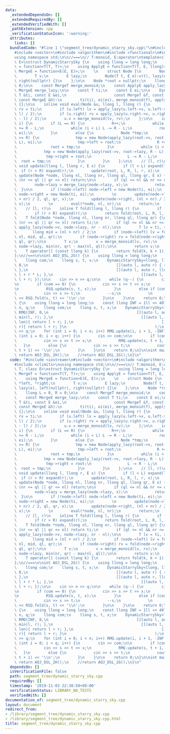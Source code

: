 ```yaml
---
data:
  _extendedDependsOn: []
  _extendedRequiredBy: []
  _extendedVerifiedWith: []
  _pathExtension: cpp
  _verificationStatusIcon: ':warning:'
  attributes:
    links: []
  bundledCode: "#line 1 \"segment_tree/dynamic_starry_sky.cpp\"\n#include <iostream>\n\
    #include <vector>\n#include <algorithm>\n#include <functional>\n#include <climits>\n\
    using namespace std;\n\n//===\n// T:monoid, E:operator\ntemplate<class T, class\
    \ E>\nstruct DynamicStarrySky {\n    using llong = long long;\n    using MergeT\
    \ = function<T(T, T)>;\n    using ApplyE = function<T(T, E, llong)>;\n    using\
    \ MergeE = function<E(E, E)>;\n    \n    struct Node {\n        Node *left, *right;\n\
    \        T v;\n        E lazy;\n        Node(T t, E e):v(t), lazy(e), left(nullptr),\
    \ right(nullptr) {}\n    };\n\n    Node *root = nullptr;\n    llong L = 0, R =\
    \ 0;\n\n    const MergeT merge_monoid;\n    const ApplyE apply_lazy;\n    const\
    \ MergeE merge_lazy;\n\n    const T ti;\n    const E ei;\n\n    DynamicStarrySky(const\
    \ T &ti, const E &ei,\n                     const MergeT &f, const ApplyE &g,\
    \ const MergeE &h):\n        ti(ti), ei(ei), merge_monoid(f), apply_lazy(g), merge_lazy(h)\
    \ {};\n\n    inline void eval(Node &u, llong l, llong r) {\n        T lv = ti,\
    \ rv = ti;\n        if (u.left) lv = apply_lazy(u.left->v, u.left->lazy, (r -\
    \ l) / 2);\n        if (u.right) rv = apply_lazy(u.right->v, u.right->lazy, (r\
    \ - l) / 2);\n        u.v = merge_monoid(lv, rv);\n    };\n\n    inline void expand(llong\
    \ i) {\n        if (L == R) {\n            R++;\n            while (i >= R) R\
    \ += R - L;\n            while (i < L) L -= R - L;\n            root = new Node(ti,\
    \ ei);\n        }\n        else {\n            Node *tmp;\n            while (i\
    \ >= R) {\n                tmp = new Node(apply_lazy(root->v, root->lazy, R -\
    \ L), ei);\n                tmp->left = root;\n                R += R - L;\n \
    \               root = tmp;\n            }\n            while (i < L) {\n    \
    \            tmp = new Node(apply_lazy(root->v, root->lazy, R - L), ei);\n   \
    \             tmp->right = root;\n                L -= R - L;\n              \
    \  root = tmp;\n            }\n        }\n    };\n\n    // [l, r)\n    inline\
    \ void update(llong l, llong r, E x) {\n        if (l < L) expand(l);\n      \
    \  if (r > R) expand(r);\n        update(root, L, R, l, r, x);\n    };\n    void\
    \ update(Node *node, llong nl, llong nr, llong ql, llong qr, E x) {\n        if\
    \ (nr <= ql || qr <= nl) return;\n\n        if (ql <= nl && nr <= qr) {\n    \
    \        node->lazy = merge_lazy(node->lazy, x);\n            return;\n      \
    \  }\n\n        if (!node->left) node->left = new Node(ti, ei);\n        if (!node->right)\
    \ node->right = new Node(ti, ei);\n        \n        update(node->left, nl, (nl\
    \ + nr) / 2, ql, qr, x);\n        update(node->right, (nl + nr) / 2, nr, ql, qr,\
    \ x);\n        \n        eval(*node, nl, nr);\n        return;\n    };\n    \n\
    \    // [l, r)\n    inline T fold(llong l, llong r) {\n        if (l < L) expand(l);\n\
    \        if (r > R) expand(r);\n        return fold(root, L, R, l, r);\n    };\n\
    \    T fold(Node *node, llong nl, llong nr, llong ql, llong qr) {\n        if\
    \ (nr <= ql || qr <= nl) return ti;\n        if (ql <= nl && nr <= qr) return\
    \ apply_lazy(node->v, node->lazy, nr - nl);\n\n        T lv = ti, rv = ti;\n \
    \       llong mid = (nl + nr) / 2;\n        if (node->left) lv = fold(node->left,\
    \ nl, mid, ql, qr);\n        if (node->right) rv = fold(node->right, mid, nr,\
    \ ql, qr);\n\n        T v;\n        v = merge_monoid(lv, rv);\n        v = apply_lazy(v,\
    \ node->lazy, min(nr, qr) - max(nl, ql));\n\n        return v;\n    };\n    \n\
    \    T operator[] (const llong k) {\n        return fold(k, k + 1);\n    };\n\
    };\n//===\n\nint AOJ_DSL_2G() {\n    using llong = long long;\n    llong n, q;\n\
    \    llong com;\n    llong s, t, x;\n    DynamicStarrySky<llong, llong> RSQ(0,\
    \ 0,\n                                       [](auto l, auto r) { return l + r;\
    \ },\n                                       [](auto l, auto r, llong L) { return\
    \ l + r * L; },\n                                       [](auto l, auto r) { return\
    \ l + r; });\n\n    cin >> n >> q;\n\n    while (q--) {\n        cin >> com;\n\
    \n        if (com == 0) {\n            cin >> s >> t >> x;\n            --s;\n\
    \n            RSQ.update(s, t, x);\n        }\n        else if (com == 1) {\n\
    \            cin >> s >> t;\n            --s;\n            \n            cout\
    \ << RSQ.fold(s, t) << '\\n';\n        }\n\n    }\n\n    return 0;\n}\n\nint AOJ_DSL_2H()\
    \ {\n    using llong = long long;\n    const llong INF = 1ll << 40ll;\n    llong\
    \ n, q;\n    llong com;\n    llong s, t, x;\n    DynamicStarrySky<llong, llong>\
    \ RMQ(INF, 0,\n                                       [](auto l, auto r){ return\
    \ min(l, r); },\n                                       [](auto l, auto r, llong\
    \ len){ return l + r; },\n                                       [](auto l, auto\
    \ r){ return l + r; }\n                                       );\n    cin >> n\
    \ >> q;\n    for (int i = 0; i < n; i++) RMQ.update(i, i + 1, -INF);\n    for\
    \ (int i = 0; i < q; i++) {\n        cin >> com;\n\n        if (com == 0) {\n\
    \            cin >> s >> t >> x;\n            RMQ.update(s, t + 1, x);\n     \
    \   }\n        else {\n            cin >> s >> t;\n            cout << RMQ.fold(s,\
    \ t + 1) << '\\n';\n        }\n    }\n\n    return 0;\n}\n\nint main() {\n   \
    \ return AOJ_DSL_2H();\n    //return AOJ_DSL_2G();\n}\n"
  code: "#include <iostream>\n#include <vector>\n#include <algorithm>\n#include <functional>\n\
    #include <climits>\nusing namespace std;\n\n//===\n// T:monoid, E:operator\ntemplate<class\
    \ T, class E>\nstruct DynamicStarrySky {\n    using llong = long long;\n    using\
    \ MergeT = function<T(T, T)>;\n    using ApplyE = function<T(T, E, llong)>;\n\
    \    using MergeE = function<E(E, E)>;\n    \n    struct Node {\n        Node\
    \ *left, *right;\n        T v;\n        E lazy;\n        Node(T t, E e):v(t),\
    \ lazy(e), left(nullptr), right(nullptr) {}\n    };\n\n    Node *root = nullptr;\n\
    \    llong L = 0, R = 0;\n\n    const MergeT merge_monoid;\n    const ApplyE apply_lazy;\n\
    \    const MergeE merge_lazy;\n\n    const T ti;\n    const E ei;\n\n    DynamicStarrySky(const\
    \ T &ti, const E &ei,\n                     const MergeT &f, const ApplyE &g,\
    \ const MergeE &h):\n        ti(ti), ei(ei), merge_monoid(f), apply_lazy(g), merge_lazy(h)\
    \ {};\n\n    inline void eval(Node &u, llong l, llong r) {\n        T lv = ti,\
    \ rv = ti;\n        if (u.left) lv = apply_lazy(u.left->v, u.left->lazy, (r -\
    \ l) / 2);\n        if (u.right) rv = apply_lazy(u.right->v, u.right->lazy, (r\
    \ - l) / 2);\n        u.v = merge_monoid(lv, rv);\n    };\n\n    inline void expand(llong\
    \ i) {\n        if (L == R) {\n            R++;\n            while (i >= R) R\
    \ += R - L;\n            while (i < L) L -= R - L;\n            root = new Node(ti,\
    \ ei);\n        }\n        else {\n            Node *tmp;\n            while (i\
    \ >= R) {\n                tmp = new Node(apply_lazy(root->v, root->lazy, R -\
    \ L), ei);\n                tmp->left = root;\n                R += R - L;\n \
    \               root = tmp;\n            }\n            while (i < L) {\n    \
    \            tmp = new Node(apply_lazy(root->v, root->lazy, R - L), ei);\n   \
    \             tmp->right = root;\n                L -= R - L;\n              \
    \  root = tmp;\n            }\n        }\n    };\n\n    // [l, r)\n    inline\
    \ void update(llong l, llong r, E x) {\n        if (l < L) expand(l);\n      \
    \  if (r > R) expand(r);\n        update(root, L, R, l, r, x);\n    };\n    void\
    \ update(Node *node, llong nl, llong nr, llong ql, llong qr, E x) {\n        if\
    \ (nr <= ql || qr <= nl) return;\n\n        if (ql <= nl && nr <= qr) {\n    \
    \        node->lazy = merge_lazy(node->lazy, x);\n            return;\n      \
    \  }\n\n        if (!node->left) node->left = new Node(ti, ei);\n        if (!node->right)\
    \ node->right = new Node(ti, ei);\n        \n        update(node->left, nl, (nl\
    \ + nr) / 2, ql, qr, x);\n        update(node->right, (nl + nr) / 2, nr, ql, qr,\
    \ x);\n        \n        eval(*node, nl, nr);\n        return;\n    };\n    \n\
    \    // [l, r)\n    inline T fold(llong l, llong r) {\n        if (l < L) expand(l);\n\
    \        if (r > R) expand(r);\n        return fold(root, L, R, l, r);\n    };\n\
    \    T fold(Node *node, llong nl, llong nr, llong ql, llong qr) {\n        if\
    \ (nr <= ql || qr <= nl) return ti;\n        if (ql <= nl && nr <= qr) return\
    \ apply_lazy(node->v, node->lazy, nr - nl);\n\n        T lv = ti, rv = ti;\n \
    \       llong mid = (nl + nr) / 2;\n        if (node->left) lv = fold(node->left,\
    \ nl, mid, ql, qr);\n        if (node->right) rv = fold(node->right, mid, nr,\
    \ ql, qr);\n\n        T v;\n        v = merge_monoid(lv, rv);\n        v = apply_lazy(v,\
    \ node->lazy, min(nr, qr) - max(nl, ql));\n\n        return v;\n    };\n    \n\
    \    T operator[] (const llong k) {\n        return fold(k, k + 1);\n    };\n\
    };\n//===\n\nint AOJ_DSL_2G() {\n    using llong = long long;\n    llong n, q;\n\
    \    llong com;\n    llong s, t, x;\n    DynamicStarrySky<llong, llong> RSQ(0,\
    \ 0,\n                                       [](auto l, auto r) { return l + r;\
    \ },\n                                       [](auto l, auto r, llong L) { return\
    \ l + r * L; },\n                                       [](auto l, auto r) { return\
    \ l + r; });\n\n    cin >> n >> q;\n\n    while (q--) {\n        cin >> com;\n\
    \n        if (com == 0) {\n            cin >> s >> t >> x;\n            --s;\n\
    \n            RSQ.update(s, t, x);\n        }\n        else if (com == 1) {\n\
    \            cin >> s >> t;\n            --s;\n            \n            cout\
    \ << RSQ.fold(s, t) << '\\n';\n        }\n\n    }\n\n    return 0;\n}\n\nint AOJ_DSL_2H()\
    \ {\n    using llong = long long;\n    const llong INF = 1ll << 40ll;\n    llong\
    \ n, q;\n    llong com;\n    llong s, t, x;\n    DynamicStarrySky<llong, llong>\
    \ RMQ(INF, 0,\n                                       [](auto l, auto r){ return\
    \ min(l, r); },\n                                       [](auto l, auto r, llong\
    \ len){ return l + r; },\n                                       [](auto l, auto\
    \ r){ return l + r; }\n                                       );\n    cin >> n\
    \ >> q;\n    for (int i = 0; i < n; i++) RMQ.update(i, i + 1, -INF);\n    for\
    \ (int i = 0; i < q; i++) {\n        cin >> com;\n\n        if (com == 0) {\n\
    \            cin >> s >> t >> x;\n            RMQ.update(s, t + 1, x);\n     \
    \   }\n        else {\n            cin >> s >> t;\n            cout << RMQ.fold(s,\
    \ t + 1) << '\\n';\n        }\n    }\n\n    return 0;\n}\n\nint main() {\n   \
    \ return AOJ_DSL_2H();\n    //return AOJ_DSL_2G();\n}\n"
  dependsOn: []
  isVerificationFile: false
  path: segment_tree/dynamic_starry_sky.cpp
  requiredBy: []
  timestamp: '2019-11-03 22:38:50+09:00'
  verificationStatus: LIBRARY_NO_TESTS
  verifiedWith: []
documentation_of: segment_tree/dynamic_starry_sky.cpp
layout: document
redirect_from:
- /library/segment_tree/dynamic_starry_sky.cpp
- /library/segment_tree/dynamic_starry_sky.cpp.html
title: segment_tree/dynamic_starry_sky.cpp
---
```

